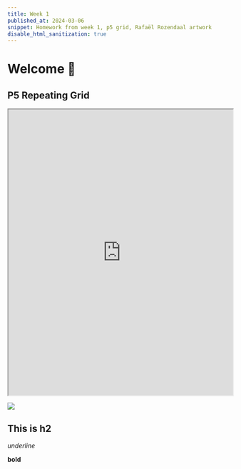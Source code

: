 ```yaml
---
title: Week 1
published_at: 2024-03-06
snippet: Homework from week 1, p5 grid, Rafaël Rozendaal artwork
disable_html_sanitization: true
---
```

# Welcome 🤗
## P5 Repeating Grid

<iframe src="https://editor.p5js.org/xaviercox1/full/xbgMQaOkS" width="100%" Height="642px"></iframe>

<img src=/0603/Screenshot.png></img>

## This is h2

_underline_

**bold**
